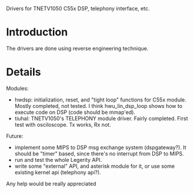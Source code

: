 Drivers for TNETV1050 C55x DSP, telephony interface, etc.

# Introduction #

The drivers are done using reverse engineering technique.


# Details #

Modules:
  * hwdsp: initialization, reset, and "tight loop" functions for C55x module. Mostly completed, not tested. I think hwu\_lin\_dsp\_loop shows how to execute code on DSP (code should be mmap'ed).
  * tiuhal: TNETV1050's TELEPHONY module driver. Fairly completed. First test with osciloscope. Tx works, Rx not.


Future:
  * implement some MIPS to DSP msg exchange system (dspgateway?). It should be "timer" based, since there's no interrupt from DSP to MIPS.
  * run and test the whole Legerity API.
  * write some "external" API, and asterisk module for it, or use some existing kernel api (telephony api?).

Any help would be really appreciated